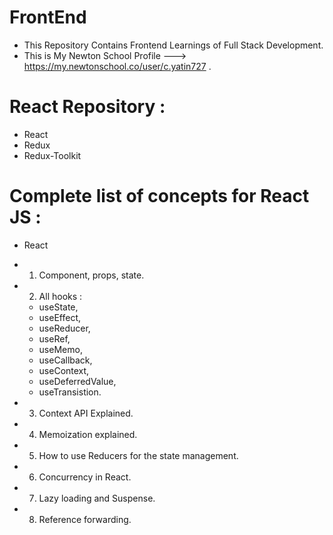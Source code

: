 # FrontEnd

- This Repository Contains Frontend Learnings of Full Stack Development.
- This is My Newton School Profile ---> https://my.newtonschool.co/user/c.yatin727 .

# React Repository :

- React
- Redux
- Redux-Toolkit

# Complete list of concepts for React JS :

- React

- 1.  Component, props, state.
- 2.  All hooks :
  - useState,
  - useEffect,
  - useReducer,
  - useRef,
  - useMemo,
  - useCallback,
  - useContext,
  - useDeferredValue,
  - useTransistion.
- 3.  Context API Explained.
- 4.  Memoization explained.
- 5.  How to use Reducers for the state management.
- 6.  Concurrency in React.
- 7.  Lazy loading and Suspense.
- 8.  Reference forwarding.
